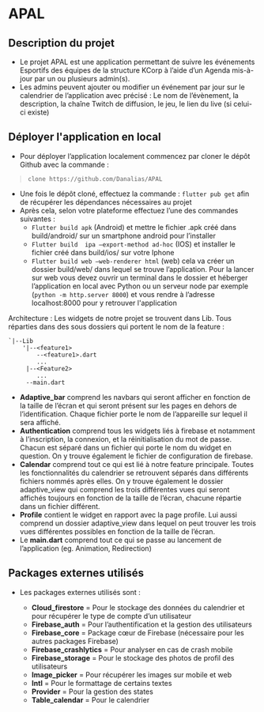 # APAL

## Description du projet

- Le projet APAL est une application permettant de suivre les événements Esportifs des équipes de la structure KCorp à l’aide d’un Agenda mis-à-jour par un ou plusieurs admin(s).
- Les admins peuvent ajouter ou modifier un événement par jour sur le calendrier de l’application avec précisé : Le nom de l’évènement, la description, la chaîne Twitch de diffusion, le jeu, le lien du live (si celui-ci existe)

## Déployer l'application en local

- Pour déployer l’application localement commencez par cloner le dépôt Github avec la commande :

>`clone https://github.com/Danalias/APAL`

- Une fois le dépôt cloné, effectuez la commande : `flutter pub get` afin de récupérer les dépendances nécessaires au projet
- Après cela, selon votre plateforme effectuez l’une des commandes suivantes :
  - `Flutter build apk` (Android) et mettre le fichier .apk créé dans build/android/ sur un smartphone android pour l’installer
  - `Flutter build  ipa –export-method ad-hoc` (IOS) et installer le fichier créé dans build/ios/ sur votre Iphone
  - `Flutter build web –web-renderer html` (web) cela va créer un dossier build/web/ dans lequel se trouve l’application. Pour la lancer sur web vous devez ouvrir un terminal dans le dossier et héberger l’application en local avec Python ou un serveur node par exemple (`python -m http.server 8000`) et vous rendre à l’adresse localhost:8000 pour y retrouver l'application

Architecture :
Les widgets de notre projet se trouvent dans Lib.
Tous réparties dans des sous dossiers qui portent le nom de la feature :

    `|--Lib
        '|--<feature1>
            --<feature1>.dart
            ...
         |--<Feature2>
            ...
         --main.dart

- **Adaptive_bar** comprend les navbars qui seront afficher en fonction de la taille de l’écran et qui seront présent sur les pages en dehors de l’identification. Chaque fichier porte le nom de l’appareille sur lequel il sera affiché.
- **Authentication** comprend tous les widgets liés à firebase et notamment à l’inscription, la connexion, et la réinitialisation du mot de passe. Chacun est séparé dans un fichier qui porte le nom du widget en question. On y trouve également le fichier de configuration de firebase.
- **Calendar** comprend tout ce qui est lié à notre feature principale. Toutes les fonctionnalités du calendrier se retrouvent séparés dans différents fichiers nommés après elles. On y trouve également le dossier adaptive_view qui comprend les trois différentes vues qui seront affichés toujours en fonction de la taille de l’écran, chacune répartie dans un fichier différent.
- **Profile** contient le widget en rapport avec la page profile. Lui aussi comprend un dossier adaptive_view dans lequel on peut trouver les trois vues différentes possibles en fonction de la taille de l’écran.
- Le **main.dart** comprend tout ce qui se passe au lancement de l’application (eg. Animation, Redirection)

## Packages externes utilisés

- Les packages externes utilisés sont :

  - **Cloud_firestore** = Pour le stockage des données du calendrier et pour récupérer le type de compte d’un utilisateur
  - **Firebase_auth** = Pour l’authentification et la gestion des utilisateurs
  - **Firebase_core** = Package cœur de Firebase (nécessaire pour les autres packages Firebase)
  - **Firebase_crashlytics** = Pour analyser en cas de crash mobile
  - **Firebase_storage** = Pour le stockage des photos de profil des utilisateurs
  - **Image_picker** = Pour récupérer les images sur mobile et web
  - **Intl** = Pour le formattage de certains textes
  - **Provider** = Pour la gestion des states
  - **Table_calendar** = Pour le calendrier
